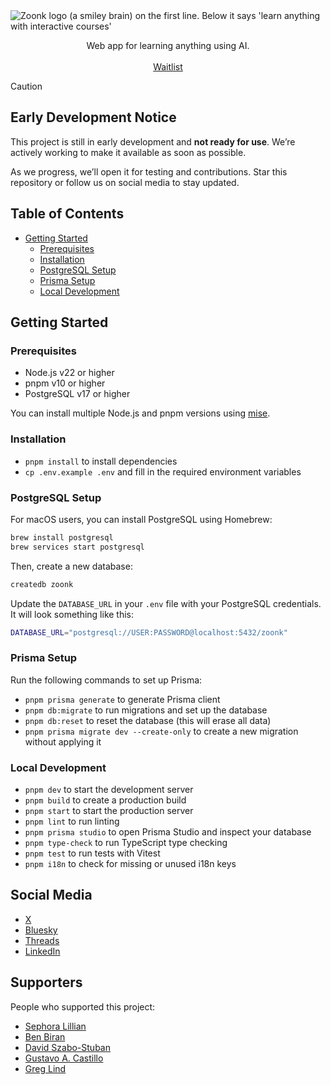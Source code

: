 <picture>
  <source media="(prefers-color-scheme: dark)" srcset="https://github.com/user-attachments/assets/345ed7d9-40a8-4ebb-adf1-8f22cafa492d">
  <source media="(prefers-color-scheme: light)" srcset="https://github.com/user-attachments/assets/8d018809-14b9-435b-9409-d515c599335d">
  <img alt="Zoonk logo (a smiley brain) on the first line. Below it says 'learn anything with interactive courses'" src="https://github.com/user-attachments/assets/8d018809-14b9-435b-9409-d515c599335d">
</picture>

<p align="center">
  Web app for learning anything using AI.
  <br />
  <br />
  <a href="https://forms.gle/jHeTqPUkw1vA7wLh8">Waitlist</a>
</p>

> [!CAUTION]
>
> ## Early Development Notice
>
> This project is still in early development and **not ready for use**. We’re actively working to make it available as soon as possible.
>
> As we progress, we’ll open it for testing and contributions. Star this repository or follow us on social media to stay updated.

## Table of Contents

- [Getting Started](#getting-started)
  - [Prerequisites](#prerequisites)
  - [Installation](#installation)
  - [PostgreSQL Setup](#postgresql-setup)
  - [Prisma Setup](#prisma-setup)
  - [Local Development](#local-development)

## Getting Started

### Prerequisites

- Node.js v22 or higher
- pnpm v10 or higher
- PostgreSQL v17 or higher

You can install multiple Node.js and pnpm versions using [mise](https://mise.jdx.dev/).

### Installation

- `pnpm install` to install dependencies
- `cp .env.example .env` and fill in the required environment variables

### PostgreSQL Setup

For macOS users, you can install PostgreSQL using Homebrew:

```bash
brew install postgresql
brew services start postgresql
```

Then, create a new database:

```bash
createdb zoonk
```

Update the `DATABASE_URL` in your `.env` file with your PostgreSQL credentials. It will look something like this:

```bash
DATABASE_URL="postgresql://USER:PASSWORD@localhost:5432/zoonk"
```

### Prisma Setup

Run the following commands to set up Prisma:

- `pnpm prisma generate` to generate Prisma client
- `pnpm db:migrate` to run migrations and set up the database
- `pnpm db:reset` to reset the database (this will erase all data)
- `pnpm prisma migrate dev --create-only` to create a new migration without applying it

### Local Development

- `pnpm dev` to start the development server
- `pnpm build` to create a production build
- `pnpm start` to start the production server
- `pnpm lint` to run linting
- `pnpm prisma studio` to open Prisma Studio and inspect your database
- `pnpm type-check` to run TypeScript type checking
- `pnpm test` to run tests with Vitest
- `pnpm i18n` to check for missing or unused i18n keys

## Social Media

- [X](https://x.com/zoonkcom)
- [Bluesky](https://bsky.app/profile/zoonk.bsky.social)
- [Threads](https://www.threads.net/@zoonkcom)
- [LinkedIn](https://www.linkedin.com/company/zoonk)

## Supporters

People who supported this project:

- [Sephora Lillian](https://github.com/sephoralillian)
- [Ben Biran](https://github.com/benbiran)
- [David Szabo-Stuban](https://github.com/ssdavidai)
- [Gustavo A. Castillo](https://github.com/guscastilloa)
- [Greg Lind](https://github.com/glind)
